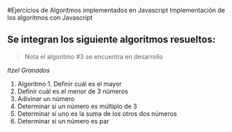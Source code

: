 #Ejercicios de Algoritmos implementados en Javascript
Implementación de los algoritmos con Javascript

##  Se integran los siguiente algoritmos resueltos: 


> Nota el algoritmo #3 se encuentra en desarrollo

*Itzel Granados* 

1. Algoritmo 1. Definir cuál es el mayor 
2. Definir cuál es el menor de 3 números
3. Adivinar un número
4. Determinar si un número es múltiplo de 3 
5. Determinar sí uno es la suma de los otros dos números
6. Determinar si un número es par


